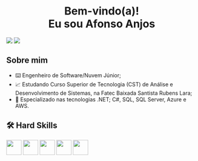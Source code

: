 <h1 align="center">Bem-vindo(a)!<br>Eu sou Afonso Anjos</h1>


<div>
<a href = "mailto:contatoafonso.dev@gmail.com"><img loading="lazy" src="https://img.shields.io/badge/Gmail-D14836?style=for-the-badge&logo=gmail&logoColor=white" target="_blank"></a>
<a href="https://www.linkedin.com/in/afonso-anjos" target="_blank"><img loading="lazy" src="https://img.shields.io/badge/-LinkedIn-%230077B5?style=for-the-badge&logo=linkedin&logoColor=white" target="_blank"></a>   
</div>   

## Sobre mim
- ⌨️ Engenheiro de Software/Nuvem Júnior;
- 📈 Estudando Curso Superior de Tecnologia (CST) de Análise e Desenvolvimento de Sistemas, na Fatec Baixada Santista Rubens Lara;
- 🔧 Especializado nas tecnologias .NET; C#, SQL, SQL Server, Azure e AWS.


## 🛠 Hard Skills
<img loading="lazy" src="https://dotnet.microsoft.com/blob-assets/images/dotnet-icons/square.png" width="40" height="40"/>   <img src="https://cdn.jsdelivr.net/gh/devicons/devicon@latest/icons/csharp/csharp-original.svg" width="40" height="40"/>  <img src="https://cdn.jsdelivr.net/gh/devicons/devicon@latest/icons/azuresqldatabase/azuresqldatabase-original.svg" width="40" height="40"/>  <img src="https://cdn.jsdelivr.net/gh/devicons/devicon@latest/icons/azure/azure-original.svg" width="40" height="40"/>
<img src="https://cdn.jsdelivr.net/gh/devicons/devicon@latest/icons/amazonwebservices/amazonwebservices-original-wordmark.svg" width="40" height="40"/>






